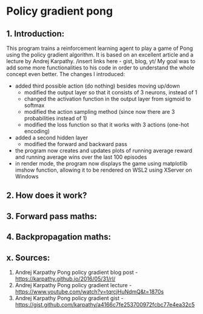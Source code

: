 # Policy gradient pong

## 1. Introduction:
This program trains a reinforcement learning agent to play a game of Pong using the policy gradient algorithm. It is based on an excellent article and a lecture by Andrej Karpathy. /insert links here - gist, blog, yt/
My goal was to add some more functionalities to his code in order to understand the whole concept even better. The changes I introduced:
* added third possible action (do nothing) besides moving up/down
  * modified the output layer so that it consists of 3 neurons, instead of 1
  * changed the activation function in the output layer from sigmoid to softmax
  * modified the action sampling method (since now there are 3 probabilities instead of 1)
  * modified the loss function so that it works with 3 actions (one-hot encoding)
* added a second hidden layer
  * modified the forward and backward pass
* the program now creates and updates plots of running average reward and running average wins over the last 100 episodes
* in render mode, the program now displays the game using matplotlib imshow function, allowing it to be rendered on WSL2 using XServer on Windows

## 2. How does it work?

## 3. Forward pass maths:

## 4. Backpropagation maths:

## x. Sources:
1. Andrej Karpathy Pong policy gradient blog post - https://karpathy.github.io/2016/05/31/rl/
2. Andrej Karpathy Pong policy gradient lecture - https://www.youtube.com/watch?v=tqrcjHuNdmQ&t=1870s
3. Andrej Karpathy Pong policy gradient gist - https://gist.github.com/karpathy/a4166c7fe253700972fcbc77e4ea32c5
